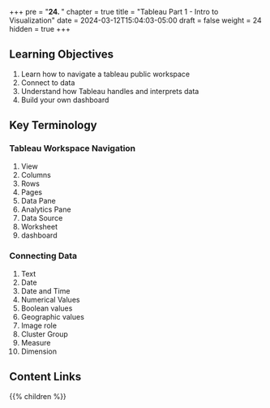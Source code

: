 +++
pre = "<b>24. </b>"
chapter = true
title = "Tableau Part 1 - Intro to Visualization"
date = 2024-03-12T15:04:03-05:00
draft = false
weight = 24
hidden = true
+++

## Learning Objectives
1. Learn how to navigate a tableau public workspace
1. Connect to data
1. Understand how Tableau handles and interprets data
1. Build your own dashboard

## Key Terminology

### Tableau Workspace Navigation
1. View
1. Columns
1. Rows
1. Pages
1. Data Pane
1. Analytics Pane
1. Data Source
1. Worksheet
1. dashboard

### Connecting Data
1. Text
1. Date
1. Date and Time
1. Numerical Values
1. Boolean values
1. Geographic values
1. Image role
1. Cluster Group
1. Measure
1. Dimension

## Content Links

{{% children %}}

